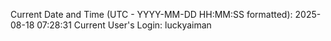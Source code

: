 Current Date and Time (UTC - YYYY-MM-DD HH:MM:SS formatted): 2025-08-18 07:28:31
Current User's Login: luckyaiman
